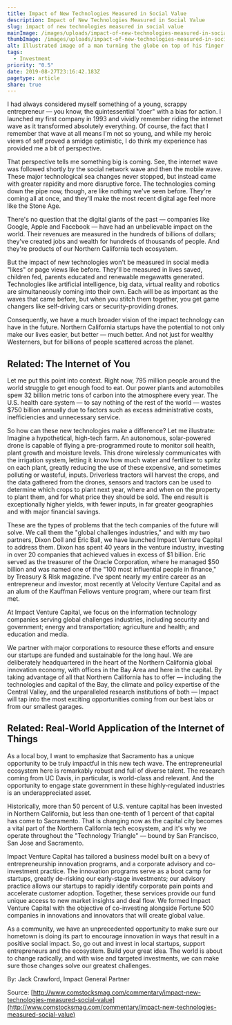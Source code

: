 ```yaml
---
title: Impact of New Technologies Measured in Social Value
description: Impact of New Technologies Measured in Social Value
slug: impact of new technologies measured in social value
mainImage: /images/uploads/impact-of-new-technologies-measured-in-social-value.jpg
thumbImage: /images/uploads/impact-of-new-technologies-measured-in-social-value-thumb.jpg
alt: Illustrated image of a man turning the globe on top of his finger.
tags:
  - Investment
priority: "0.5"
date: 2019-08-27T23:16:42.183Z
pagetype: article
share: true
---
```

I had always considered myself something of a young, scrappy entrepreneur — you know, the quintessential "doer" with a bias for action. I launched my first company in 1993 and vividly remember riding the internet wave as it transformed absolutely everything. Of course, the fact that I remember that wave at all means I'm not so young, and while my heroic views of self proved a smidge optimistic, I do think my experience has provided me a bit of perspective.

That perspective tells me something big is coming. See, the internet wave was followed shortly by the social network wave and then the mobile wave. These major technological sea changes never stopped, but instead came with greater rapidity and more disruptive force. The technologies coming down the pipe now, though, are like nothing we've seen before. They're coming all at once, and they'll make the most recent digital age feel more like the Stone Age.

There's no question that the digital giants of the past — companies like Google, Apple and Facebook — have had an unbelievable impact on the world. Their revenues are measured in the hundreds of billions of dollars; they've created jobs and wealth for hundreds of thousands of people. And they're products of our Northern California tech ecosystem.

But the impact of new technologies won't be measured in social media "likes" or page views like before. They'll be measured in lives saved, children fed, parents educated and renewable megawatts generated. Technologies like artificial intelligence, big data, virtual reality and robotics are simultaneously coming into their own. Each will be as important as the waves that came before, but when you stitch them together, you get game changers like self-driving cars or security-providing drones.

Consequently, we have a much broader vision of the impact technology can have in the future. Northern California startups have the potential to not only make our lives easier, but better — much better. And not just for wealthy Westerners, but for billions of people scattered across the planet.

## Related: The Internet of You

Let me put this point into context. Right now, 795 million people around the world struggle to get enough food to eat. Our power plants and automobiles spew 32 billion metric tons of carbon into the atmosphere every year. The U.S. health care system — to say nothing of the rest of the world — wastes $750 billion annually due to factors such as excess administrative costs, inefficiencies and unnecessary service.

So how can these new technologies make a difference? Let me illustrate: Imagine a hypothetical, high-tech farm. An autonomous, solar-powered drone is capable of flying a pre-programmed route to monitor soil health, plant growth and moisture levels. This drone wirelessly communicates with the irrigation system, letting it know how much water and fertilizer to spritz on each plant, greatly reducing the use of these expensive, and sometimes polluting or wasteful, inputs. Driverless tractors will harvest the crops, and the data gathered from the drones, sensors and tractors can be used to determine which crops to plant next year, where and when on the property to plant them, and for what price they should be sold. The end result is exceptionally higher yields, with fewer inputs, in far greater geographies and with major financial savings.

These are the types of problems that the tech companies of the future will solve. We call them the "global challenges industries," and with my two partners, Dixon Doll and Eric Ball, we have launched Impact Venture Capital to address them. Dixon has spent 40 years in the venture industry, investing in over 20 companies that achieved values in excess of $1 billion. Eric served as the treasurer of the Oracle Corporation, where he managed $50 billion and was named one of the "100 most influential people in finance," by Treasury & Risk magazine. I've spent nearly my entire career as an entrepreneur and investor, most recently at Velocity Venture Capital and as an alum of the Kauffman Fellows venture program, where our team first met.

At Impact Venture Capital, we focus on the information technology companies serving global challenges industries, including security and government; energy and transportation; agriculture and health; and education and media.

We partner with major corporations to resource these efforts and ensure our startups are funded and sustainable for the long haul. We are deliberately headquartered in the heart of the Northern California global innovation economy, with offices in the Bay Area and here in the capital. By taking advantage of all that Northern California has to offer — including the technologies and capital of the Bay, the climate and policy expertise of the Central Valley, and the unparalleled research institutions of both — Impact will tap into the most exciting opportunities coming from our best labs or from our smallest garages.

## Related: Real-World Application of the Internet of Things

As a local boy, I want to emphasize that Sacramento has a unique opportunity to be truly impactful in this new tech wave. The entrepreneurial ecosystem here is remarkably robust and full of diverse talent. The research coming from UC Davis, in particular, is world-class and relevant. And the opportunity to engage state government in these highly-regulated industries is an underappreciated asset.

Historically, more than 50 percent of U.S. venture capital has been invested in Northern California, but less than one-tenth of 1 percent of that capital has come to Sacramento. That is changing now as the capital city becomes a vital part of the Northern California tech ecosystem, and it's why we operate throughout the "Technology Triangle" — bound by San Francisco, San Jose and Sacramento.

Impact Venture Capital has tailored a business model built on a bevy of entrepreneurship innovation programs, and a corporate advisory and co-investment practice. The innovation programs serve as a boot camp for startups, greatly de-risking our early-stage investments; our advisory practice allows our startups to rapidly identify corporate pain points and accelerate customer adoption. Together, these services provide our fund unique access to new market insights and deal flow. We formed Impact Venture Capital with the objective of co-investing alongside Fortune 500 companies in innovations and innovators that will create global value.

As a community, we have an unprecedented opportunity to make sure our hometown is doing its part to encourage innovation in ways that result in a positive social impact. So, go out and invest in local startups, support entrepreneurs and the ecosystem. Build your great idea. The world is about to change radically, and with wise and targeted investments, we can make sure those changes solve our greatest challenges.

By: Jack Crawford, Impact General Partner

Source: [http://www.comstocksmag.com/commentary/impact-new-technologies-measured-social-value﻿](http://www.comstocksmag.com/commentary/impact-new-technologies-measured-social-value)